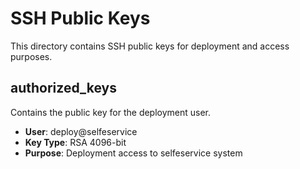 # SSH Public Keys

This directory contains SSH public keys for deployment and access purposes.

## authorized_keys

Contains the public key for the deployment user.

- **User**: deploy@selfeservice
- **Key Type**: RSA 4096-bit
- **Purpose**: Deployment access to selfeservice system
